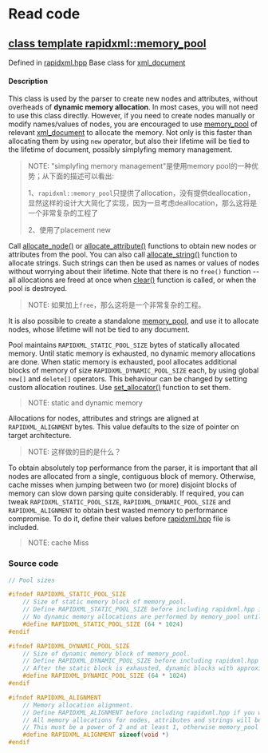 # Read code

## [class template rapidxml::memory_pool](http://rapidxml.sourceforge.net/manual.html#classrapidxml_1_1memory__pool)

Defined in [rapidxml.hpp](http://rapidxml.sourceforge.net/rapidxml.hpp)
Base class for [xml_document](http://rapidxml.sourceforge.net/manual.html#classrapidxml_1_1xml__document)

#### Description

This class is used by the parser to create new nodes and attributes, without overheads of **dynamic memory allocation**. In most cases, you will not need to use this class directly. However, if you need to create nodes manually or modify names/values of nodes, you are encouraged to use [memory_pool](http://rapidxml.sourceforge.net/manual.html#classrapidxml_1_1memory__pool) of relevant [xml_document](http://rapidxml.sourceforge.net/manual.html#classrapidxml_1_1xml__document) to allocate the memory. Not only is this faster than allocating them by using `new` operator, but also their lifetime will be tied to the lifetime of document, possibly simplyfing memory management.

> NOTE: "simplyfing memory management"是使用memory pool的一种优势；从下面的描述可以看出: 
>
> 1、`rapidxml::memory_pool`只提供了allocation，没有提供deallocation，显然这样的设计大大简化了实现，因为一旦考虑deallocation，那么这将是一个非常复杂的工程了
>
> 2、使用了placement new

Call [allocate_node()](http://rapidxml.sourceforge.net/manual.html#classrapidxml_1_1memory__pool_750ba3c610b129ac057d817509d08f41_1750ba3c610b129ac057d817509d08f41) or [allocate_attribute()](http://rapidxml.sourceforge.net/manual.html#classrapidxml_1_1memory__pool_462de142669e0ff649e8e615b82bf457_1462de142669e0ff649e8e615b82bf457) functions to obtain new nodes or attributes from the pool. You can also call [allocate_string()](http://rapidxml.sourceforge.net/manual.html#classrapidxml_1_1memory__pool_69729185bc59b0875192d667c47b8859_169729185bc59b0875192d667c47b8859) function to allocate strings. Such strings can then be used as names or values of nodes without worrying about their lifetime. Note that there is no `free()` function -- all allocations are freed at once when [clear()](http://rapidxml.sourceforge.net/manual.html#classrapidxml_1_1memory__pool_c8bb3912a3ce86b15842e79d0b421204_1c8bb3912a3ce86b15842e79d0b421204) function is called, or when the pool is destroyed.

> NOTE: 如果加上`free`，那么这将是一个非常复杂的工程。

It is also possible to create a standalone [memory_pool](http://rapidxml.sourceforge.net/manual.html#classrapidxml_1_1memory__pool), and use it to allocate nodes, whose lifetime will not be tied to any document.

Pool maintains `RAPIDXML_STATIC_POOL_SIZE` bytes of statically allocated memory. Until static memory is exhausted, no dynamic memory allocations are done. When static memory is exhausted, pool allocates additional blocks of memory of size `RAPIDXML_DYNAMIC_POOL_SIZE` each, by using global `new[]` and `delete[]` operators. This behaviour can be changed by setting custom allocation routines. Use [set_allocator()](http://rapidxml.sourceforge.net/manual.html#classrapidxml_1_1memory__pool_c0a55a6ef0837dca67572e357100d78a_1c0a55a6ef0837dca67572e357100d78a) function to set them.

> NOTE: static and dynamic memory

Allocations for nodes, attributes and strings are aligned at `RAPIDXML_ALIGNMENT` bytes. This value defaults to the size of pointer on target architecture.

> NOTE: 这样做的目的是什么？

To obtain absolutely top performance from the parser, it is important that all nodes are allocated from a single, contiguous block of memory. Otherwise, cache misses when jumping between two (or more) disjoint blocks of memory can slow down parsing quite considerably. If required, you can tweak `RAPIDXML_STATIC_POOL_SIZE`, `RAPIDXML_DYNAMIC_POOL_SIZE` and `RAPIDXML_ALIGNMENT` to obtain best wasted memory to performance compromise. To do it, define their values before [rapidxml.hpp](http://rapidxml.sourceforge.net/manual.html#rapidxml_8hpp) file is included.

> NOTE: cache Miss





### Source code

```C++
// Pool sizes

#ifndef RAPIDXML_STATIC_POOL_SIZE
    // Size of static memory block of memory_pool.
    // Define RAPIDXML_STATIC_POOL_SIZE before including rapidxml.hpp if you want to override the default value.
    // No dynamic memory allocations are performed by memory_pool until static memory is exhausted.
    #define RAPIDXML_STATIC_POOL_SIZE (64 * 1024)
#endif

#ifndef RAPIDXML_DYNAMIC_POOL_SIZE
    // Size of dynamic memory block of memory_pool.
    // Define RAPIDXML_DYNAMIC_POOL_SIZE before including rapidxml.hpp if you want to override the default value.
    // After the static block is exhausted, dynamic blocks with approximately this size are allocated by memory_pool.
    #define RAPIDXML_DYNAMIC_POOL_SIZE (64 * 1024)
#endif

#ifndef RAPIDXML_ALIGNMENT
    // Memory allocation alignment.
    // Define RAPIDXML_ALIGNMENT before including rapidxml.hpp if you want to override the default value, which is the size of pointer.
    // All memory allocations for nodes, attributes and strings will be aligned to this value.
    // This must be a power of 2 and at least 1, otherwise memory_pool will not work.
    #define RAPIDXML_ALIGNMENT sizeof(void *)
#endif
```

